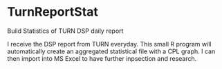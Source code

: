 TurnReportStat
==============

Build Statistics of TURN DSP daily report

I receive the DSP report from TURN everyday. 
This small R program will automatically create an aggregated statistical file with a CPL graph.
I can then import into MS Excel to have further inpsection and research.

